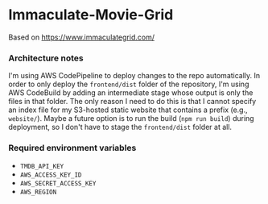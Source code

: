 # Immaculate-Movie-Grid
Based on https://www.immaculategrid.com/

### Architecture notes
I'm using AWS CodePipeline to deploy changes to the repo automatically. In order to only deploy
the `frontend/dist` folder of the repository, I'm using AWS CodeBuild by adding an intermediate stage
whose output is only the files in that folder. The only reason I need to do this is that I cannot
specify an index file for my S3-hosted static website that contains a prefix (e.g., `website/`).
Maybe a future option is to run the build (`npm run build`) during deployment, so I don't have
to stage the `frontend/dist` folder at all.

### Required environment variables
- `TMDB_API_KEY`
- `AWS_ACCESS_KEY_ID`
- `AWS_SECRET_ACCESS_KEY`
- `AWS_REGION`
